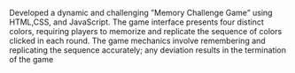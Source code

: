 Developed a dynamic and challenging ”Memory Challenge Game” using HTML,CSS, and 
JavaScript. The game interface presents four distinct colors, requiring players to 
memorize and replicate the sequence of colors clicked in each round. The game 
mechanics involve remembering and replicating the sequence accurately; any deviation 
results in the termination of the game
